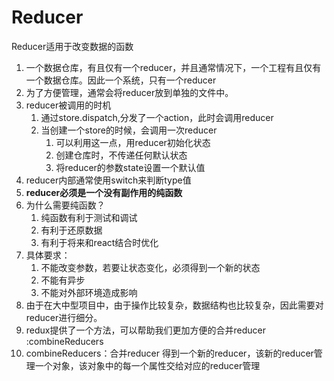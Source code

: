 # Reducer

Reducer适用于改变数据的函数

1. 一个数据仓库，有且仅有一个reducer，并且通常情况下，一个工程有且仅有一个数据仓库。因此一个系统，只有一个reducer
2. 为了方便管理，通常会将reducer放到单独的文件中。 
3. reducer被调用的时机
     1. 通过store.dispatch,分发了一个action，此时会调用reducer
     2. 当创建一个store的时候，会调用一次reducer
        1. 可以利用这一点，用reducer初始化状态
        2. 创建仓库时，不传递任何默认状态
        3. 将reducer的参数state设置一个默认值
4. reducer内部通常使用switch来判断type值 
5.  **reducer必须是一个没有副作用的纯函数** 
   1. 为什么需要纯函数？
      1. 纯函数有利于测试和调试
      2. 有利于还原数据
      3. 有利于将来和react结合时优化  
   2. 具体要求：
      1. 不能改变参数，若要让状态变化，必须得到一个新的状态
      2. 不能有异步
      3. 不能对外部环境造成影响 
6. 由于在大中型项目中，由于操作比较复杂，数据结构也比较复杂，因此需要对reducer进行细分。
  1. redux提供了一个方法，可以帮助我们更加方便的合并reducer  :combineReducers
  2. combineReducers：合并reducer 得到一个新的reducer，该新的reducer管理一个对象，该对象中的每一个属性交给对应的reducer管理